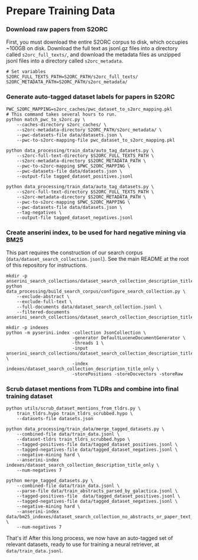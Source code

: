 # Prepare Training Data
### Download raw papers from S2ORC 
First, you must download the entire S2ORC corpus to disk, which occupies ~100GB on disk.
Download the full text as jsonl.gz files into a directory called `s2orc_full_texts/`, and download the metadata files as unzipped jsonl files into a directory called `s2orc_metadata`.

```
# Set variables
S2ORC_FULL_TEXTS_PATH=S2ORC_PATH/s2orc_full_texts/
S2ORC_METADATA_PATH=S2ORC_PATH/s2orc_metadata/
```

### Generate auto-tagged dataset labels for papers in S2ORC
```
PWC_S2ORC_MAPPING=s2orc_caches/pwc_dataset_to_s2orc_mapping.pkl
# This command takes several hours to run.
python match_pwc_to_s2orc.py \
    --caches-directory s2orc_caches/ \
    --s2orc-metadata-directory S2ORC_PATH/s2orc_metadata/ \
    --pwc-datasets-file data/datasets.json \
    --pwc-to-s2orc-mapping-file pwc_dataset_to_s2orc_mapping.pkl

python data_processing/train_data/auto_tag_datasets.py \
    --s2orc-full-text-directory $S2ORC_FULL_TEXTS_PATH \
    --s2orc-metadata-directory $S2ORC_METADATA_PATH \
    --pwc-to-s2orc-mapping $PWC_S2ORC_MAPPING \
    --pwc-datasets-file data/datasets.json \
    --output-file tagged_dataset_positives.jsonl

python data_processing/train_data/auto_tag_datasets.py \
    --s2orc-full-text-directory $S2ORC_FULL_TEXTS_PATH \
    --s2orc-metadata-directory $S2ORC_METADATA_PATH \
    --pwc-to-s2orc-mapping $PWC_S2ORC_MAPPING \
    --pwc-datasets-file data/datasets.json \
    --tag-negatives \
    --output-file tagged_dataset_negatives.jsonl
```

### Create anserini index, to be used for hard negative mining via BM25
This part requires the construction of our search corpus (`data/dataset_search_collection.jsonl`). See the main README at the root of this repository for instructions.

```
mkdir -p anserini_search_collections/dataset_search_collection_description_title_only
python data_processing/build_search_corpus/configure_search_collection.py \
    --exclude-abstract \
    --exclude-full-text \
    --full-documents data/dataset_search_collection.jsonl \
    --filtered-documents anserini_search_collections/dataset_search_collection_description_title_only/documents.jsonl

mkdir -p indexes
python -m pyserini.index -collection JsonCollection \
                         -generator DefaultLuceneDocumentGenerator \
                         -threads 1 \
                         -input anserini_search_collections/dataset_search_collection_description_title_only  \
                         -index indexes/dataset_search_collection_description_title_only \
                         -storePositions -storeDocvectors -storeRaw
```

### Scrub dataset mentions from TLDRs and combine into final training dataset
```
python utils/scrub_dataset_mentions_from_tldrs.py \
    train_tldrs.hypo train_tldrs_scrubbed.hypo \
    --datasets-file datasets.json

python data_processing/train_data/merge_tagged_datasets.py \
    --combined-file data/train_data.jsonl \
    --dataset-tldrs train_tldrs_scrubbed.hypo \
    --tagged-positives-file data/tagged_dataset_positives.jsonl \
    --tagged-negatives-file data/tagged_dataset_negatives.jsonl \
    --negative-mining hard \
    --anserini-index indexes/dataset_search_collection_description_title_only \
    --num-negatives 7

python merge_tagged_datasets.py \
    --combined-file data/train_data.jsonl \
    --parse-file data/train_abstracts_parsed_by_galactica.jsonl \
    --tagged-positives-file  data/tagged_dataset_positives.jsonl \
    --tagged-negatives-file data/tagged_dataset_negatives.jsonl \
    --negative-mining hard \
    --anserini-index data/bm25_indexes/dataset_search_collection_no_abstracts_or_paper_text_jsonl \
    --num-negatives 7

```

That's it! After this long process, we now have an auto-tagged set of relevant datasets, ready to use for training a neural retriever, at `data/train_data.jsonl`.